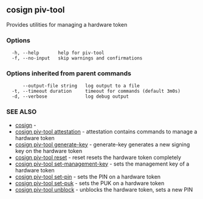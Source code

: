 ## cosign piv-tool

Provides utilities for managing a hardware token

### Options

```
  -h, --help       help for piv-tool
  -f, --no-input   skip warnings and confirmations
```

### Options inherited from parent commands

```
      --output-file string   log output to a file
  -t, --timeout duration     timeout for commands (default 3m0s)
  -d, --verbose              log debug output
```

### SEE ALSO

* [cosign](cosign.md)	 - 
* [cosign piv-tool attestation](cosign_piv-tool_attestation.md)	 - attestation contains commands to manage a hardware token
* [cosign piv-tool generate-key](cosign_piv-tool_generate-key.md)	 - generate-key generates a new signing key on the hardware token
* [cosign piv-tool reset](cosign_piv-tool_reset.md)	 - reset resets the hardware token completely
* [cosign piv-tool set-management-key](cosign_piv-tool_set-management-key.md)	 - sets the management key of a hardware token
* [cosign piv-tool set-pin](cosign_piv-tool_set-pin.md)	 - sets the PIN on a hardware token
* [cosign piv-tool set-puk](cosign_piv-tool_set-puk.md)	 - sets the PUK on a hardware token
* [cosign piv-tool unblock](cosign_piv-tool_unblock.md)	 - unblocks the hardware token, sets a new PIN

